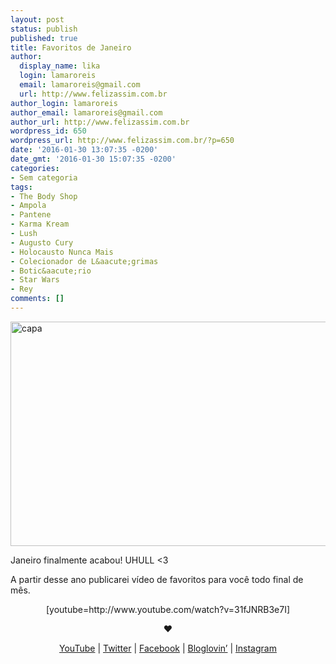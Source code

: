 ```yaml
---
layout: post
status: publish
published: true
title: Favoritos de Janeiro
author:
  display_name: lika
  login: lamaroreis
  email: lamaroreis@gmail.com
  url: http://www.felizassim.com.br
author_login: lamaroreis
author_email: lamaroreis@gmail.com
author_url: http://www.felizassim.com.br
wordpress_id: 650
wordpress_url: http://www.felizassim.com.br/?p=650
date: '2016-01-30 13:07:35 -0200'
date_gmt: '2016-01-30 15:07:35 -0200'
categories:
- Sem categoria
tags:
- The Body Shop
- Ampola
- Pantene
- Karma Kream
- Lush
- Augusto Cury
- Holocausto Nunca Mais
- Colecionador de L&aacute;grimas
- Botic&aacute;rio
- Star Wars
- Rey
comments: []
---
```

<p><a href="http://www.felizassim.com.br/wp-content/uploads/2016/01/capa1.jpg"><img class="aligncenter size-large wp-image-651" src="http://www.felizassim.com.br/wp-content/uploads/2016/01/capa1-1024x575.jpg" alt="capa" width="640" height="359" /></a></p>
<p>Janeiro finalmente acabou! UHULL <3</p>
<p>A partir desse ano&nbsp;publicarei v&iacute;deo de favoritos para voc&ecirc; todo final de m&ecirc;s.</p>
<p style="text-align: center;">[youtube=http://www.youtube.com/watch?v=31fJNRB3e7I]</p></p>
<p style="text-align: center;"><b>&hearts;</b></p></p>
<p style="text-align: center;"><a href="https://www.youtube.com/channel/UCTk3xkOSzWzf8Ba-wJN8jDA">YouTube</a> |&nbsp;<a href="https://twitter.com/lettiicee">Twitter</a>&nbsp;|&nbsp;<a href="http://www.facebook.com/blogfelizassim">Facebook</a>&nbsp;|&nbsp;<a href="https://www.bloglovin.com/blogs/feliz-assim-14224049">Bloglovin&rsquo;</a>&nbsp;|&nbsp;<a href="http://instagram.com/lettiicee">Instagram</a></p></p>
